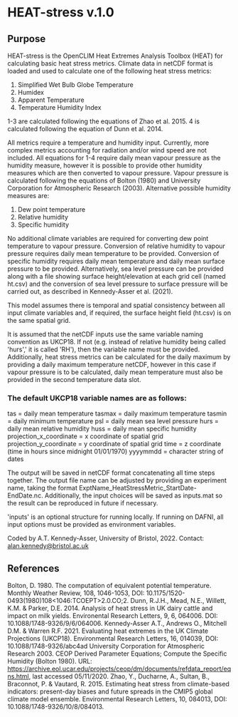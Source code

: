 # HEAT-stress v.1.0

## Purpose

HEAT-stress is the OpenCLIM Heat Extremes Analysis Toolbox (HEAT) for calculating basic heat stress metrics. Climate data in netCDF format is loaded and used to calculate one of the following heat stress metrics:
1. Simplified Wet Bulb Globe Temperature
2. Humidex
3. Apparent Temperature
4. Temperature Humidity Index

1-3 are calculated following the equations of Zhao et al. 2015.
4 is calculated following the equation of Dunn et al. 2014.

All metrics require a temperature and humidity input. Currently, more complex metrics accounting for radiation and/or wind speed are not included. All equations for 1-4 require daily mean vapour pressure as the humidity measure, however it is possible to provide other humidity measures which are then converted to vapour pressure. Vapour pressure is calculated following the equations of Bolton (1980) and University Corporation for Atmospheric Research (2003). Alternative possible humidity measures are:
1. Dew point temperature
2. Relative humidity
3. Specific humidity

No additional climate variables are required for converting dew point temperature to vapour pressure. Conversion of relative humidity to vapour pressure requires daily mean temperature to be provided. Conversion of specific humidity requires daily mean temperature and daily mean surface pressure to be provided. Alternatively, sea level pressure can be provided along with a file showing surface height/elevation at each grid cell (named ht.csv) and the conversion of sea level pressure to surface pressure will be carried out, as described in Kennedy-Asser et al. (2021).

This model assumes there is temporal and spatial consistency between all input climate variables and, if required, the surface height field (ht.csv) is on the same spatial grid. 

It is assumed that the netCDF inputs use the same variable naming convention as UKCP18. If not (e.g. instead of relative humidity being called 'hurs',' it is called 'RH'), then the variable name must be provided. Additionally, heat stress metrics can be calculated for the daily maximum by providing a daily maximum temperature netCDF, however in this case if vapour pressure is to be calculated, daily mean temperature must also be provided in the second temperature data slot.

### The default UKCP18 variable names are as follows:

tas = daily mean temperature
tasmax = daily maximum temperature
tasmin = daily minimum temperature
psl = daily mean sea level pressure
hurs = daily mean relative humidity
huss = daily mean specific humidity
projection_x_coordinate = x coordinate of spatial grid
projection_y_coordinate = y coordinate of spatial grid
time = z coordinate (time in hours since midnight 01/01/1970)
yyyymmdd = character string of dates

The output will be saved in netCDF format concatenating all time steps together. The output file name can be adjusted by providing an experiment name, taking the format ExptName_HeatStressMetric_StartDate-EndDate.nc.
Additionally, the input choices will be saved as inputs.mat so the result can be reproduced in future if necessary. 

'inputs' is an optional structure for running locally. If running on DAFNI, all input options must be provided as environment variables.

Coded by A.T. Kennedy-Asser, University of Bristol, 2022.
Contact: alan.kennedy@bristol.ac.uk

## References

Bolton, D. 1980. The computation of equivalent potential temperature. Monthly Weather Review, 108, 1046-1053, DOI: 10.1175/1520-0493(1980)108<1046:TCOEPT>2.0.CO;2.
Dunn, R.J.H., Mead, N.E., Willett, K.M. & Parker, D.E. 2014. Analysis of heat stress in UK dairy cattle and impact on milk yields. Environental Research Letters, 9, 6, 064006. DOI: 10.1088/1748-9326/9/6/064006.
Kennedy-Asser A.T., Andrews O., Mitchell D.M. & Warren R.F. 2021. Evaluating heat extremes in the UK Climate Projections (UKCP18). Environmental Research Letters, 16, 014039, DOI: 10.1088/1748-9326/abc4ad
University Corporation for Atmospheric Research 2003. CEOP Derived Parameter Equations; Compute the Specific Humidity (Bolton 1980). URL: https://archive.eol.ucar.edu/projects/ceop/dm/documents/refdata_report/eqns.html, last accessed 05/11/2020.
Zhao, Y., Ducharne, A., Sultan, B., Braconnot, P. & Vautard, R. 2015. Estimating heat stress from climate-based indicators: present-day biases and future spreads in the CMIP5 global climate model ensemble. Environmental Research Letters, 10, 084013, DOI: 10.1088/1748-9326/10/8/084013.

